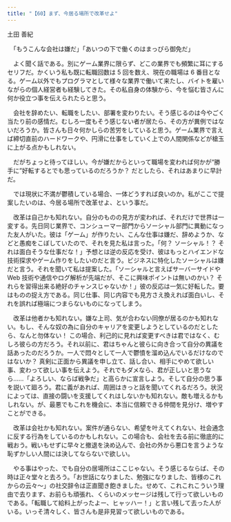 ```yaml
---
title: "【60】まず、今居る場所で改革せよ"
---
```



土田 善紀


　「もうこんな会社は嫌だ」「あいつの下で働くのはまっぴら御免だ」

　よく聞く話である。別にゲーム業界に限らず、どこの業界でも頻繁に耳にするセリフだ。かくいう私も既に転職回数は 5 回を数え、現在の職場は 6 番目となる。ゲーム以外でもプログラマとして様々な業界で働いて来たし、バイトを雇いながらの個人経営者も経験してきた。その私自身の体験から、今を悩む皆さんに何か役立つ事を伝えられたらと思う。

　会社を辞めたい、転職をしたい、部署を変わりたい。そう感じるのは今やごく当たり前の感情だ。むしろ一度もそう感じない者が居たら、その方が異例ではないだろうか。皆さんも日々何かしらの苦労をしていると思う。ゲーム業界で言えば締切直前のハードワークや、円滑に仕事をしていく上での人間関係などが槍玉に上がる点かもしれない。

　だがちょっと待ってほしい。今が嫌だからといって職場を変われば何かが“勝手に”好転するとでも思っているのだろうか？ だとしたら、それはあまりに早計だ。

　では現状に不満が鬱積している場合、一体どうすれば良いのか。私がここで提案したいのは、今居る場所で改革せよ、という事だ。

　改革は自己かも知れない。自分のものの見方が変われば、それだけで世界は一変する。先日同じ業界で、コンシューマー部門からソーシャル部門に異動になった友人がいた。彼は「ゲーム」が作りたい、こんな仕事は嫌だ、辞めようか、などと愚痴をこぼしていたので、それを見た私は言った。「何？ ソーシャル！？ それは面白そうな仕事だな！」予想とは逆の反応を受け、彼はもっとハイエンドな技術探求やゲーム作りをしたいのだと言う。ビジネスに特化したソーシャルは嫌だと言う。それを聞いて私は提案した。「ソーシャルと言えばサーバーサイドや Web 技術や通信やログ解析が先端だが、そこに興味ポイントは無いのかい？ それらを習得出来る絶好のチャンスじゃないか！」彼の反応は一気に好転した。要はものの捉え方である。同じ仕事、同じ内容でも見方さえ換えれば面白いし、それを誤れば極端につまらないものになってしまう。

　改革は他者かも知れない。嫌な上司、気が合わない同僚が居るのかも知れない。もし、そんな奴の為に自分のキャリアを変更しようとしているのだとしたら、なんと勿体ない！ この場合、利己的に見れば変更すべきは君ではなく、むしろ彼らの方だろう。それ以前に、君はちゃんと彼らに向き合って自分の異議を話あったのだろうか。一人で悶々として一人で鬱憤を溜め込んでいるだけなのではないか？ 真剣に正面から異議を申し立て、話し合い、相手にやめて欲しい事、変わって欲しい事を伝えよう。それでもダメなら、君が正しいと思うなら……「よろしい、ならば戦争だ」と高らかに宣言しよう。そして自分の思う事を説いて廻ろう。君に義があれば、周囲はきっと話を聞いてくれるだろう。状況によっては、直接の闘いを支援してくれはしないかも知れない。敵も増えるかもしれない。が、最悪でもこれを機会に、本当に信頼できる仲間を見分け、増やすことができる。

　改革は会社かも知れない。案件が通らない、希望を叶えてくれない、社会通念に反する行為をしているのかもしれない。この場合も、会社を去る前に徹底的に戦おう。戦いもせずに早々と撤退を決め込んで、会社の外から悪口を言うような恥ずかしい人間には決してならないで欲しい。

　やる事はやった、でも自分の居場所はここじゃない。そう感じるならば、その時は正々堂々と去ろう。「お世話になりました、勉強になりました、皆様のこれからの云々～」の社交辞令は正直聞き飽きました。せめて、これこれこういう理由で去ります、お前らも頑張れ、くらいのメッセージは残して行って欲しいものである。「転職して給料上がったよー、ヒャッハー！」と言い残して去った人がいる。いっそ清々しく、皆さんも是非見習って欲しいものである。
